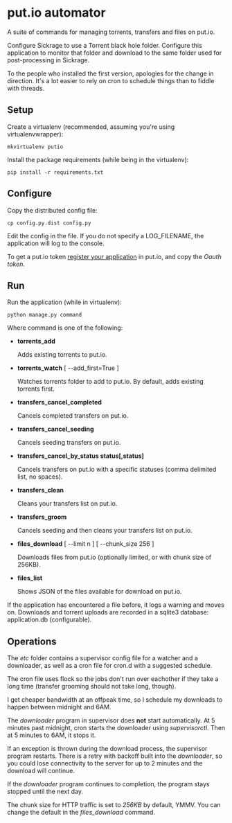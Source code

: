# put.io automator

A suite of commands for managing torrents, transfers and files on put.io.

Configure Sickrage to use a Torrent black hole folder. Configure this application to
monitor that folder and download to the same folder used for post-processing in Sickrage.

To the people who installed the first version, apologies for the change in direction. It's a lot easier to rely on cron to schedule things than to fiddle with threads.

## Setup

Create a virtualenv (recommended, assuming you're using virtualenvwrapper):

    mkvirtualenv putio

Install the package requirements (while being in the virtualenv):

    pip install -r requirements.txt

## Configure

Copy the distributed config file:

    cp config.py.dist config.py

Edit the config in the file. If you do not specify a LOG_FILENAME, the application will log to the console.

To get a put.io token [register your application](https://put.io/v2/oauth2/register) in put.io, and copy the *Oauth token*.

## Run

Run the application (while in virtualenv):

    python manage.py command

Where command is one of the following:

*   **torrents_add**

    Adds existing torrents to put.io.

*   **torrents_watch** [ --add_first=True ]

    Watches torrents folder to add to put.io. By default, adds existing torrents first.

*   **transfers_cancel_completed**

    Cancels completed transfers on put.io.

*   **transfers_cancel_seeding**

    Cancels seeding transfers on put.io.

*   **transfers_cancel_by_status status[,status]**

    Cancels transfers on put.io with a specific statuses (comma delimited list, no spaces).

*   **transfers_clean**

    Cleans your transfers list on put.io.

*   **transfers_groom**

    Cancels seeding and then cleans your transfers list on put.io.

*   **files_download** [ --limit n ] [ --chunk_size 256 ]

    Downloads files from put.io (optionally limited, or with chunk size of 256KB).

*   **files_list**

    Shows JSON of the files available for download on put.io.

If the application has encountered a file before, it logs a warning and moves on. Downloads and torrent uploads are recorded in a sqlite3 database: application.db (configurable).

## Operations

The *etc* folder contains a supervisor config file for a watcher and a downloader, as well as a cron file for cron.d with a suggested schedule.

The cron file uses flock so the jobs don't run over eachother if they take a long time (transfer grooming should not take long, though).

I get cheaper bandwidth at an offpeak time, so I schedule my downloads to happen between midnight and 6AM.

The *downloader* program in supervisor does **not** start automatically. At 5 minutes past midnight, cron starts the downloader using *supervisorctl*. Then at 5 minutes to 6AM, it stops it.

If an exception is thrown during the download process, the supervisor program restarts. There is a retry with backoff built into the *downloader*, so you could lose connectivity to
the server for up to 2 minutes and the download will continue.

If the *downloader* program continues to completion, the program stays stopped until the next day.

The chunk size for HTTP traffic is set to *256KB* by default, YMMV. You can change the default in the *files_download* command.
